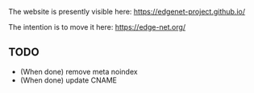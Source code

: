 The website is presently visible here: https://edgenet-project.github.io/

The intention is to move it here: https://edge-net.org/

## TODO
- (When done) remove meta noindex
- (When done) update CNAME
